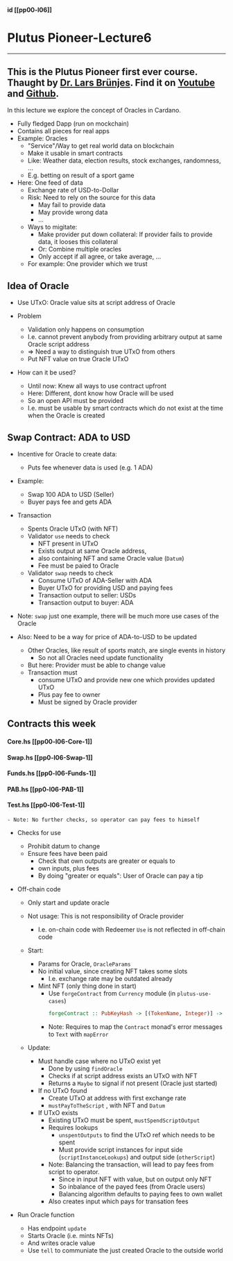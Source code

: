 #### id [[pp00-l06]]
# Plutus Pioneer-Lecture6
---
This is the Plutus Pioneer first ever course. Thaught by [Dr. Lars Brünjes](https://github.com/brunjlar). Find it on [Youtube](https://www.youtube.com/watch?v=wY7R-PJn66g&t=4865s) and [Github](https://github.com/input-output-hk/plutus-pioneer-program/tree/main/code/Week06).
---

In this lecture we explore the concept of Oracles in Cardano. 

- Fully fledged Dapp (run on mockchain)
- Contains all pieces for real apps
- Example: Oracles
  - "Service"/Way to get real world data on blockchain
  - Make it usable in smart contracts
  - Like: Weather data, election results, stock exchanges, randomness, ...
  - E.g. betting on result of a sport game
- Here: One feed of data
  - Exchange rate of USD-to-Dollar
  - Risk: Need to rely on the source for this data
    - May fail to provide data
    - May provide wrong data
    - ...
  - Ways to migitate:
    - Make provider put down collateral: If provider fails to provide data, it looses this collateral
    - Or: Combine multiple oracles
    - Only accept if all agree, or take average, ...
  - For example: One provider which we trust


## Idea of Oracle

- Use UTxO: Oracle value sits at script address of Oracle
- Problem
  - Validation only happens on consumption
  - I.e. cannot prevent anybody from providing arbitrary output at same Oracle script address
  - => Need a way to distinguish true UTxO from others
  - Put NFT value on true Oracle UTxO

- How can it be used?
  - Until now: Knew all ways to use contract upfront
  - Here: Different, dont know how Oracle will be used
  - So an open API must be provided
  - I.e. must be usable by smart contracts which do not exist at the time when the Oracle is created

## Swap Contract: ADA to USD

- Incentive for Oracle to create data:
  - Puts fee whenever data is used (e.g. 1 ADA)
- Example:
  - Swap 100 ADA to USD (Seller)
  - Buyer pays fee and gets ADA

- Transaction
  - Spents Oracle UTxO (with NFT)
  - Validator `use` needs to check
    - NFT present in UTxO
    - Exists output at same Oracle address,
    - also containing NFT and same Oracle value (`Datum`)
    - Fee must be paied to Oracle
  - Validator `swap` needs to check
    - Consume UTxO of ADA-Seller with ADA
    - Buyer UTxO for providing USD and paying fees
    - Transaction output to seller: USDs
    - Transaction output to buyer: ADA

- Note: `swap` just one example, there will be much more use cases of the Oracle

- Also: Need to be a way for price of ADA-to-USD to be updated
  - Other Oracles, like result of sports match, are single events in history
    - So not all Oracles need update functionality
  - But here: Provider must be able to change value
  - Transaction must
    - consume UTxO and provide new one which provides updated UTxO
    - Plus pay fee to owner
    - Must be signed by Oracle provider

## Contracts this week

#### Core.hs [[pp00-l06-Core-1]]
#### Swap.hs [[pp0-l06-Swap-1]]
#### Funds.hs [[pp0-l06-Funds-1]]
#### PAB.hs [[pp0-l06-PAB-1]]
#### Test.hs [[pp0-l06-Test-1]]

    - Note: No further checks, so operator can pay fees to himself
  - Checks for use
    - Prohibit datum to change
    - Ensure fees have been paid
      - Check that own outputs are greater or equals to
      - own inputs, plus fees
      - By doing "greater or equals": User of Oracle can pay a tip

- Off-chain code
  - Only start and update oracle
  - Not usage: This is not responsibility of Oracle provider
    - I.e. on-chain code with Redeemer `Use` is not reflected in off-chain code

  - Start:
    - Params for Oracle, `OracleParams`
    - No initial value, since creating NFT takes some slots
      - I.e. exchange rate may be outdated already
    - Mint NFT (only thing done in start)
      - Use `forgeContract` from `Currency` module (in `plutus-use-cases`)
        ```haskell
        forgeContract :: PubKeyHash -> [(TokenName, Integer)] -> Contract w s e OneShotCurrency
        ```
      - Note: Requires to map the `Contract` monad's error messages to `Text` with `mapError`
  - Update:
    - Must handle case where no UTxO exist yet
      - Done by using `findOracle`
      - Checks if at script address exists an UTxO with NFT
      - Returns a `Maybe` to signal if not present (Oracle just started)
    - If no UTxO found
      - Create UTxO at address with first exchange rate
      - `mustPayToTheScript` , with NFT and `Datum`
    - If UTxO exists
      - Existing UTxO must be spent, `mustSpendScriptOutput`
      - Requires lookups
        - `unspentOutputs` to find the UTxO ref which needs to be spent
        - Must provide script instances for input side (`scriptInstanceLookups`) and output side (`otherScript`)
      - Note: Balancing the transaction, will lead to pay fees from script to operator.
        - Since in input NFT with value, but on output only NFT
        - So inbalance of the payed fees (from Oracle users)
        - Balancing algorithm defaults to paying fees to own wallet
      - Also creates input which pays for transation fees

- Run Oracle function
  - Has endpoint `update`
  - Starts Oracle (i.e. mints NFTs)
  - And writes oracle value
  - Use `tell` to communiate the just created Oracle to the outside world

